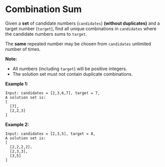 # Combination Sum

Given a __set__ of candidate numbers (`candidates`) __(without duplicates)__ and a target number (`target`), find all unique combinations in `candidates` where the candidate numbers sums to `target`.

The __same__ repeated number may be chosen from `candidates` unlimited number of times.

__Note:__

- All numbers (including `target`) will be positive integers.
- The solution set must not contain duplicate combinations.

__Example 1:__

```pseudo
Input: candidates = [2,3,6,7], target = 7,
A solution set is:
[
  [7],
  [2,2,3]
]
```

__Example 2:__

```pseudo
Input: candidates = [2,3,5], target = 8,
A solution set is:
[
  [2,2,2,2],
  [2,3,3],
  [3,5]
]
```
